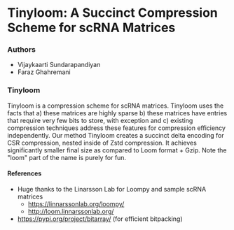 # Tinyloom: A Succinct Compression Scheme for scRNA Matrices
 ### Authors
- Vijaykaarti Sundarapandiyan
- Faraz Ghahremani
### Tinyloom

Tinyloom is a compression scheme for scRNA matrices. Tinyloom uses the facts that a) these matrices are highly sparse b) these matrices have entries that require very few bits to store, with exception and c) existing compression techniques address these features for compression efficiency independently. Our method Tinyloom creates a succinct delta encoding for CSR compression, nested inside of Zstd compression. It achieves significantly smaller final size as compared to Loom format + Gzip. Note the "loom" part of the name is purely for fun.

#### References
 - Huge thanks to the Linarsson Lab for Loompy and sample scRNA matrices
	- https://linnarssonlab.org/loompy/
	- http://loom.linnarssonlab.org/
- https://pypi.org/project/bitarray/ (for efficient bitpacking)
